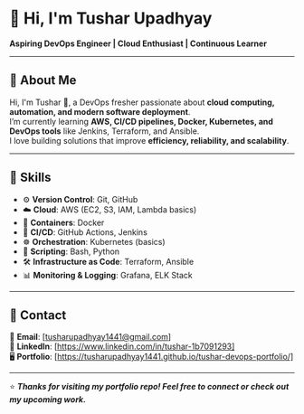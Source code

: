 # 👋 Hi, I'm Tushar Upadhyay  

**Aspiring DevOps Engineer | Cloud Enthusiast | Continuous Learner**  

---

## 🔹 About Me
Hi, I'm Tushar 👋, a DevOps fresher passionate about **cloud computing, automation, and modern software deployment**.  
I’m currently learning **AWS, CI/CD pipelines, Docker, Kubernetes, and DevOps tools** like Jenkins, Terraform, and Ansible.  
I love building solutions that improve **efficiency, reliability, and scalability**.  

---

## 🔹 Skills

- ⚙️ **Version Control**: Git, GitHub  
- ☁️ **Cloud**: AWS (EC2, S3, IAM, Lambda basics)  
- 🐳 **Containers**: Docker  
- 🚀 **CI/CD**: GitHub Actions, Jenkins  
- ☸️ **Orchestration**: Kubernetes (basics)  
- 📜 **Scripting**: Bash, Python  
- 🛠️ **Infrastructure as Code**: Terraform, Ansible  
- 📊 **Monitoring & Logging**: Grafana, ELK Stack  

---

## 🔹 Contact

📧 **Email**: [tusharupadhyay1441@gmail.com]  
💼 **LinkedIn**: [https://www.linkedin.com/in/tushar-1b7091293]<br>
🖥️ **Portfolio**: [https://tusharupadhyay1441.github.io/tushar-devops-portfolio/]

---

⭐️ ***Thanks for visiting my portfolio repo! Feel free to connect or check out my upcoming work.***
